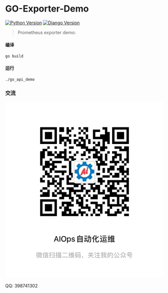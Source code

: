 GO-Exporter-Demo
==============================================

[![Python Version](https://img.shields.io/badge/Golang--1.17.13-paasing-green.svg)](https://img.shields.io/badge/Golang--1.15.11-paasing-green.svg)
[![Django Version](https://img.shields.io/badge/Gin--1.11.0-paasing-green.svg)](https://img.shields.io/badge/Beego--1.12.1-paasing-green.svg)

> Prometheus exporter demo:


#### 编译

```
go build
```


#### 运行

```
./go_api_demo
```

### 交流
![微信](https://raw.githubusercontent.com/lulu8109lu/go_exporter_demo/master/doc/image/wx.jpg)

QQ: 398741302
